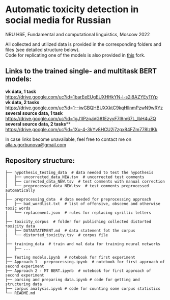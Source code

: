 # Automatic toxicity detection in social media for Russian
NRU HSE, Fundamental and computational linguistics, Moscow 2022  
  
All collected and utilized data is provided in the corresponding folders and files (see detailed structure below).  
Code for replicating one of the models is also provided in [this](https://github.com/alla-g/Russan-Hate-speech-Recognition) fork.  

## Links to the trained single- and multitask BERT models:

**vk data, 1 task**  
https://drive.google.com/uc?id=1barEeEUgEUXHHkYN-l-s2i8AZYEyTtYp  
**vk data, 2 tasks**  
https://drive.google.com/uc?id=1--iwGBQHBUXXktC9kqHllnmPzwN9wRYz  
**several source data, 1 task**  
https://drive.google.com/uc?id=1gJ1IPzpaVG81EzyyF7l9m67L_IbH4uZQ  
**several source data, 2 tasks****  
https://drive.google.com/uc?id=1Xu-4-3kYv8HCU2j7zgx84FZm778lzIKk  

In case links become unavailable, feel free to contact me on alla.s.gorbunova@gmail.com

## Repository structure:  
```
├── hypothesis_testing_data  # data needed to test the hypothesis  
│   ├── uncorrected_data_NEW.tsv  # uncorrected test comments  
│   ├── corrected_data_NEW.tsv  # test comments with manual correction  
|   └── preprocessed_data_NEW.tsv  # test comments preprocessed automatically  
│  
├── preprocessing_data  # data needed for preprocessing approach  
│   ├── bad_wordlist.txt  # list of offensive, obscene and otherwise toxic words  
|   └── replacement.json  # rules for replacing cyrillic letters  
│  
├── toxicity_corpus  # folder for publishing collected distorted toxicity data  
│   ├── DATASTATEMENT.md  # data statement fot the corpus  
|   └── distorted_toxicity.tsv  # corpus file  
│      
├── training_data  # train and val data for training neural networks  
│   ├── ...     
│  
├── Testing models.ipynb  # notebook for first experiment  
├── Approach 1 - preprocessing.ipynb  # notebook for first approach of second experiment  
├── Approach 2 - MT BERT.ipynb  # notebook for first approach of second experiment  
├── parsing and preparing data.ipynb # code for getting and structuring data  
├── corpus analysis.ipynb # code for counting some corpus statistics  
└── README.md
```


